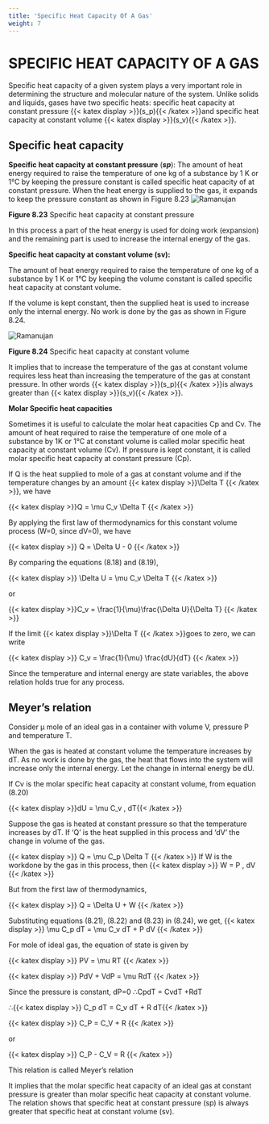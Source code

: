 ```yaml
---
title: 'Specific Heat Capacity Of A Gas'
weight: 7
---
```



# SPECIFIC HEAT CAPACITY OF A GAS

Specific heat capacity of a given system plays a very important role in determining the structure and molecular nature of the system. Unlike solids and liquids, gases have two specific heats: specific heat capacity at constant pressure {{< katex display >}}(s_p){{< /katex >}}and specific heat capacity at constant volume {{< katex display >}}(s_v){{< /katex >}}.

## Specific heat capacity


**Specific heat capacity at constant pressure** (**_sp_**): 
The amount of heat energy required to raise the temperature of one kg of a substance by 1 K or 1°C by keeping the pressure constant is called specific heat capacity of at constant pressure. When the heat energy is supplied to the gas, it expands to keep the pressure constant as shown in Figure 8.23
![Ramanujan](image_2.jpg)
<!-- <img src="image_2.jpg" alt="Ramanujan" width="500" > -->

**Figure 8.23** Specific heat capacity at constant pressure


In this process a part of the heat energy is used for doing work (expansion) and the remaining part is used to increase the internal energy of the gas. 

**Specific heat capacity at constant volume (sv):** 

The amount of heat energy required to raise the temperature of one kg of a substance by 1 K or 1°C by keeping the volume constant is called specific heat capacity at constant volume.

If the volume is kept constant, then the supplied heat is used to increase only the internal energy. No work is done by the gas as shown in Figure 8.24.

![Ramanujan](image_3.jpg)
<!-- <img src="image_3.jpg" alt="Ramanujan" width="500" > -->

**Figure 8.24**  Specific heat capacity at constant volume


It implies that to increase the temperature of the gas at constant volume requires less heat than increasing the temperature of the gas at constant pressure. In other words {{< katex display >}}(s_p){{< /katex >}}is always greater than {{< katex display >}}(s_v){{< /katex >}}.

**Molar Specific heat capacities** 

Sometimes it is useful to calculate the molar heat capacities Cp and Cv. The amount of heat required to raise the temperature of one mole of a substance by 1K or 1°C at constant volume is called molar specific heat capacity at constant volume (Cv). If pressure is kept constant, it is called molar specific heat capacity at constant pressure (Cp).


If Q is the heat supplied to mole of a gas at constant volume and if the temperature changes by an amount {{< katex display >}}\Delta T {{< /katex >}}, we have

{{< katex display >}}Q = \mu C_v \Delta T {{< /katex >}}

By applying the first law of thermodynamics for this constant volume process (W=0, since dV=0), we have

{{< katex display >}}  Q = \Delta U - 0 {{< /katex >}}

By comparing the equations (8.18) and (8.19),

{{< katex display >}} \Delta U = \mu C_v \Delta T {{< /katex >}}

or

{{< katex display >}}C_v = \frac{1}{\mu}\frac{\Delta U}{\Delta T} {{< /katex >}}


If the limit {{< katex display >}}\Delta T {{< /katex >}}goes to zero, we can write


{{< katex display >}} C_v = \frac{1}{\mu} \frac{dU}{dT} {{< /katex >}}


Since the temperature and internal energy are state variables, the above relation holds true for any process.

## Meyer’s relation


Consider µ mole of an ideal gas in a container with volume V, pressure P and temperature T.

When the gas is heated at constant volume the temperature increases by dT. As no work is done by the gas, the heat that flows into the system will increase only the internal energy. Let the change in internal energy be dU.

If Cv is the molar specific heat capacity at constant volume, from equation (8.20)

{{< katex display >}}dU = \mu C_v \, dT{{< /katex >}}


Suppose the gas is heated at constant pressure so that the temperature increases by dT. If ‘Q’ is the heat supplied in this process and ‘dV’ the change in volume of the gas.  

{{< katex display >}}  Q = \mu C_p \Delta T {{< /katex >}}
If W is the workdone by the gas in this process, then
{{< katex display >}}  W = P \, dV {{< /katex >}}

But from the first law of thermodynamics,

{{< katex display >}}  Q = \Delta U + W {{< /katex >}}

Substituting equations (8.21), (8.22) and (8.23) in (8.24), we get,
{{< katex display >}}  \mu C_p dT = \mu C_v dT + P dV {{< /katex >}}


For mole of ideal gas, the equation of state is given by

{{< katex display >}}  PV = \mu RT {{< /katex >}}

{{< katex display >}}  PdV + VdP = \mu RdT {{< /katex >}}

Since the pressure is constant, dP=0 ∴CpdT = CvdT +RdT

∴{{< katex display >}} C_p dT = C_v dT + R dT{{< /katex >}}

{{< katex display >}} C_P = C_V + R {{< /katex >}}

or

{{< katex display >}}  C_P - C_V = R {{< /katex >}}

This relation is called Meyer’s relation

It implies that the molar specific heat capacity of an ideal gas at constant pressure is greater than molar specific heat capacity at constant volume. The relation shows that specific heat at constant pressure (sp) is always greater that specific heat at constant volume (sv).